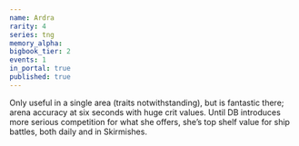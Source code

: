```yaml
---
name: Ardra
rarity: 4
series: tng
memory_alpha:
bigbook_tier: 2
events: 1
in_portal: true
published: true
---
```


Only useful in a single area (traits notwithstanding), but is fantastic there; arena accuracy at six seconds with huge crit values. Until DB introduces more serious competition for what she offers, she’s top shelf value for ship battles, both daily and in Skirmishes.
